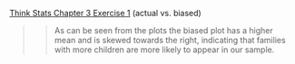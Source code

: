 [Think Stats Chapter 3 Exercise 1](http://greenteapress.com/thinkstats2/html/thinkstats2004.html#toc31) (actual vs. biased)

>> As can be seen from the plots the biased plot has a higher mean and is skewed towards the right, indicating that families with more children are more likely to appear in our sample.
